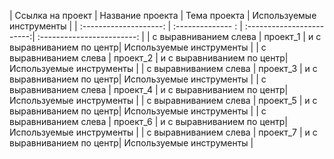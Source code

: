 | Ссылка на проект       |  Название проекта |  Тема проекта             | Используемые инструменты |
| :--------------------: | :-------------- : | :------------------------:| :------------------------: |
| с выравниванием слева  | проект_1          | и с выравниванием по центр| Используемые инструменты |
| с выравниванием слева  | проект_2          | и с выравниванием по центр| Используемые инструменты |
| с выравниванием слева  | проект_3          | и с выравниванием по центр| Используемые инструменты |
| с выравниванием слева  | проект_4          | и с выравниванием по центр| Используемые инструменты |
| с выравниванием слева  | проект_5          | и с выравниванием по центр| Используемые инструменты |
| с выравниванием слева  | проект_6          | и с выравниванием по центр| Используемые инструменты |
| с выравниванием слева  | проект_7          | и с выравниванием по центр| Используемые инструменты |
